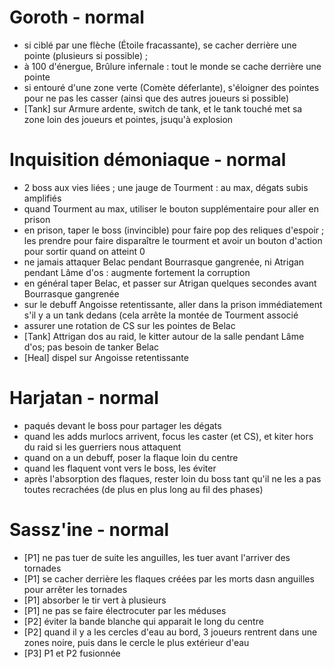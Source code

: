 # Goroth - normal
- si ciblé par une flèche (Étoile fracassante), se cacher derrière une pointe (plusieurs si possible) ;
- à 100 d'énergue, Brûlure infernale : tout le monde se cache derrière une pointe
- si entouré d'une zone verte (Comète déferlante), s'éloigner des pointes pour ne pas les casser (ainsi que des autres joueurs si possible)
- [Tank] sur Armure ardente, switch de tank, et le tank touché met sa zone loin des joueurs et pointes, jsuqu'à explosion

# Inquisition démoniaque - normal
- 2 boss aux vies liées ; une jauge de Tourment : au max, dégats subis amplifiés
- quand Tourment au max, utiliser le bouton supplémentaire pour aller en prison
- en prison, taper le boss (invincible) pour faire pop des reliques d'espoir ; les prendre pour faire disparaître le tourment et avoir un bouton d'action pour sortir quand on atteint 0
- ne jamais attaquer Belac pendant Bourrasque gangrenée, ni Atrigan pendant Lâme d'os : augmente fortement la corruption
- en général taper Belac, et passer sur Atrigan quelques secondes avant Bourrasque gangrenée
- sur le debuff Angoisse retentissante, aller dans la prison immédiatement s'il y a un tank dedans (cela arrête la montée de Tourment associé
- assurer une rotation de CS sur les pointes de Belac
- [Tank] Attrigan dos au raid, le kitter autour de la salle pendant Lâme d'os; pas besoin de tanker Belac
- [Heal] dispel sur Angoisse retentissante 

# Harjatan - normal
- paqués devant le boss pour partager les dégats
- quand les adds murlocs arrivent, focus les caster (et CS), et kiter hors du raid si les guerriers nous attaquent
- quand on a un debuff, poser la flaque loin du centre
- quand les flaquent vont vers le boss, les éviter
- après l'absorption des flaques, rester loin du boss tant qu'il ne les a pas toutes recrachées (de plus en plus long au fil des phases)

# Sassz'ine - normal
- [P1] ne pas tuer de suite les anguilles, les tuer avant l'arriver des tornades
- [P1] se cacher derrière les flaques créées par les morts dasn anguilles pour arrêter les tornades
- [P1] absorber le tir vert à plusieurs
- [P1] ne pas se faire électrocuter par les méduses
- [P2] éviter la bande blanche qui apparait le long du centre
- [P2] quand il y a les cercles d'eau au bord, 3 joueurs rentrent dans une zones noire, puis dans le cercle le plus extérieur d'eau
- [P3] P1 et P2 fusionnée

